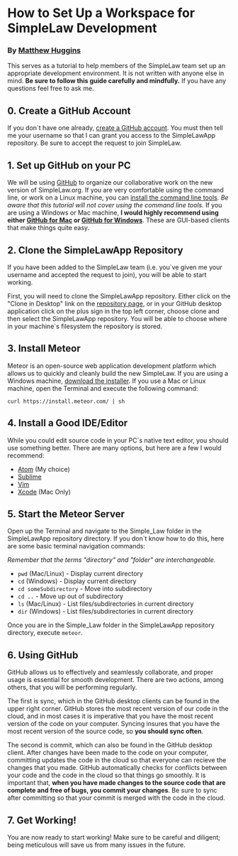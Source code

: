 # How to Set Up a Workspace for SimpleLaw Development
### By [Matthew Huggins](https://github.com/mdhuggins)

This serves as a tutorial to help members of the SimpleLaw team set up an appropriate development environment. It is not written with anyone else in mind. **Be sure to follow this guide carefully and mindfully.** If you have any questions feel free to ask me.

## 0. Create a GitHub Account

If you don`t have one already, [create a GitHub account](https://github.com/join). You must then tell me your username so that I can grant you access to the SimpleLawApp repository. Be sure to accept the request to join SimpleLaw.

## 1. Set up GitHub on your PC

We will be using [GitHub](https://github.com/) to organize our collaborative work on the new version of SimpleLaw.org. If you are very comfortable using the command line, or work on a Linux machine, you can [install the command line tools](https://help.github.com/articles/set-up-git/). *Be aware that this tutorial will not cover using the command line tools.* If you are using a Windows or Mac machine, **I would highly recommend using either [GitHub for Mac](https://mac.github.com/) or [GitHub for Windows](https://windows.github.com/)**. These are GUI-based clients that make things quite easy.

## 2. Clone the SimpleLawApp Repository

If you have been added to the SimpleLaw team (i.e. you`ve given me your username and accepted the request to join), you will be able to start working.

First, you will need to clone the SimpleLawApp repository. Either click on the "Clone in Desktop" link on the [repository page](https://github.com/SimpleLaw/SimpleLawApp), or in your GitHub desktop application click on the plus sign in the top left corner, choose clone and then select the SimpleLawApp repository. You will be able to choose where in your machine`s filesystem the repository is stored.

## 3. Install Meteor

Meteor is an open-source web application development platform which allows us to quickly and cleanly build the new SimpleLaw. If you are using a Windows machine, [download the installer](https://install.meteor.com/windows). If you use a Mac or Linux machine, open the Terminal and execute the following command:

`curl https://install.meteor.com/ | sh`

## 4. Install a Good IDE/Editor

While you could edit source code in your PC`s native text editor, you should use something better. There are many options, but here are a few I would recommend:

* [Atom](http://atom.io/) (My choice)
* [Sublime](http://www.sublimetext.com/)
* [Vim](http://www.vim.org/)
* [Xcode](https://developer.apple.com/xcode/) (Mac Only)

## 5. Start the Meteor Server

Open up the Terminal and navigate to the Simple_Law folder in the SimpleLawApp repository directory. If you don`t know how to do this, here are some basic terminal navigation commands:

*Remember that the terms "directory" and "folder" are interchangeable.*

* `pwd` (Mac/Linux) - Display current directory
* `cd` (Windows) - Display current directory
* `cd someSubdirectory` - Move into subdirectory
* `cd ..` - Move up out of subdirectory
* `ls` (Mac/Linux) - List files/subdirectories in current directory
* `dir` (Windows) - List files/subdirectories in current directory

Once you are in the Simple_Law folder in the SimpleLawApp repository directory, execute `meteor`.

## 6. Using GitHub

GitHub allows us to effectively and seamlessly collaborate, and proper usage is essential for smooth development. There are two actions, among others, that you will be performing regularly.

The first is sync, which in the GitHub desktop clients can be found in the upper right corner. GitHub stores the most recent version of our code in the cloud, and in most cases it is imperative that you have the most recent version of the code on your computer. Syncing insures that you have the most recent version of the source code, so **you should sync often**.

The second is commit, which can also be found in the GitHub desktop client. After changes have been made to the code on your computer, committing updates the code in the cloud so that everyone can recieve the changes that you made. GitHub automatically checks for conflicts between your code and the code in the cloud so that things go smoothly. It is important that, **when you have made changes to the source code that are complete and free of bugs, you commit your changes**. Be sure to sync after committing so that your commit is merged with the code in the cloud.

## 7. Get Working!

You are now ready to start working! Make sure to be careful and diligent; being meticulous will save us from many issues in the future.
